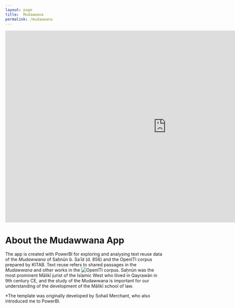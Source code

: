 ```yaml
---
layout: page
title:  Mudawwana
permalink: /mudawwana
---
```

<iframe width="1024" height="612" src="https://app.powerbi.com/view?r=eyJrIjoiOGIxNDU5ODgtMjY0ZC00NzY0LTk2ZjItODU2YjJjZmIyNGE4IiwidCI6Ijk1ZjZmYjYyLWI1YzUtNDkwNC04NTZjLTJlYTNiNGNjZTA4MyJ9&pageName=ReportSectionb2304e6dd508eec1c892" frameborder="0" allowFullScreen="true"></iframe>

# About the Mudawwana App
The app is created with PowerBI for exploring and analysing text reuse data of the _Mudawwana_ of Saḥnūn b. Saʿīd (d. 856) and the OpenITI corpus prepared by KITAB. Text reuse refers to shared passages in the _Mudawwana_ and other works in  the ![OpenITI corpus](http://kitab-project.org/docs/openITI#1-what-is-openiti). Saḥnūn was the most prominent Mālikī jurist of the Islamic West who liived in Qayrawān in 9th century CE, and the study of the Mudawwana is important for our understanding of the development of the Mālikī school of law. 





*The template was originally developed by Sohail Merchant, who also introduced me to PowerBI.
